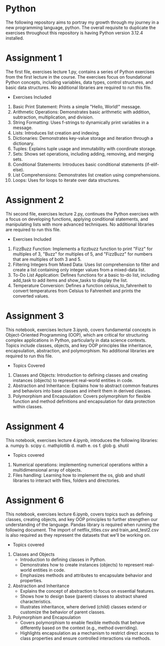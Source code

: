 # Python
The following repository aims to portray my growth through my journey in a new programming language, python.
The overall requisite to duplicate the exercises throughout this repository is having Python version 3.12.4 installed.
  
# Assignment 1
The first file, exercises lecture 1.py, contains a series of Python exercises from the first lecture in the course. The exercises focus on foundational Python concepts, including variables, data types, control structures, and basic data structures.
No additional libraries are required to run this file.

- Exercises Included 
1. Basic Print Statement: Prints a simple "Hello, World!" message.
2. Arithmetic Operations: Demonstrates basic arithmetic with addition, subtraction, multiplication, and division.
3. String Formatting: Uses f-strings to dynamically print variables in a message.
4. Lists: Introduces list creation and indexing.
5. Dictionaries: Demonstrates key-value storage and iteration through a dictionary.
6. Tuples: Explains tuple usage and immutability with coordinate storage.
7. Sets: Shows set operations, including adding, removing, and merging sets.
8. Conditional Statements: Introduces basic conditional statements (if-elif-else).
9. List Comprehensions: Demonstrates list creation using comprehensions.
10. Loops: Uses for loops to iterate over data structures.

# Assignment 2
Thi second file, exercises lecture 2.py, continues the Python exercises with a focus on developing functions, applying conditional statements, and manipulating lists with more advanced techniques.
No additional libraries are required to run this file.

- Exercises Included 
1. FizzBuzz Function: Implements a fizzbuzz function to print "Fizz" for multiples of 3, "Buzz" for multiples of 5, and "FizzBuzz" for numbers that are multiples of both 3 and 5.
2. Filtering Integers from Mixed Data: Uses list comprehension to filter and create a list containing only integer values from a mixed-data list.
3. To-Do List Application: Defines functions for a basic to-do list, including add_task to add items and show_tasks to display the list.
4. Temperature Conversion: Defines a function celsius_to_fahrenheit to convert temperatures from Celsius to Fahrenheit and prints the converted values.

# Assignment 3
This notebook, exercises lecture 3.ipynb, covers fundamental concepts in Object-Oriented Programming (OOP), which are critical for structuring complex applications in Python, particularly in data science contexts. Topics include classes, objects, and key OOP principles like inheritance, encapsulation, abstraction, and polymorphism.
No additional libraries are required to run this file.

- Topics Covered 
1. Classes and Objects: Introduction to defining classes and creating instances (objects) to represent real-world entities in code.
2. Abstraction and Inheritance: Explains how to abstract common features and behaviors into base classes and inherit them in derived classes.
3. Polymorphism and Encapsulation: Covers polymorphism for flexible function and method definitions and encapsulation for data protection within classes.

# Assignment 4
This notebook, exercises lecture 4.ipynb, introduces the following libraries:
a. numpy
b. scipy
c. mathplotlib
d. math
e. os
f. glob
g. shutil

- Topics covered 
1. Numerical operations: implementing numerical operations within a multidimensional array of objects.
2. Files handling: Learning how to implement the os, glob and shutil libraries to interact with files, folders and directories.

# Assignment 6
This notebook, exercises lecture 6.ipynb, covers topics such as defining classes, creating objects, and key OOP principles to further strengthen our understanding of the language.
Pandas library is required when running the following document. The import of netflix_titles.csv and train_and_test2.csv is also required as they represent the datasets that we'll be working on.

- Topics covered 
1. Classes and Objects
     - Introduction to defining classes in Python.
     - Demonstrates how to create instances (objects) to represent real-world entities in code.
     - Emphasizes methods and attributes to encapsulate behavior and properties.
2. Abstraction and Inheritance
     - Explains the concept of abstraction to focus on essential features.
     - Shows how to design base (parent) classes to abstract shared characteristics.
     - Illustrates inheritance, where derived (child) classes extend or customize the behavior of parent classes.
3. Polymorphism and Encapsulation
     - Covers polymorphism to enable flexible methods that behave differently based on the context (e.g., method overriding).
     - Highlights encapsulation as a mechanism to restrict direct access to class properties and ensure controlled interactions via methods.
